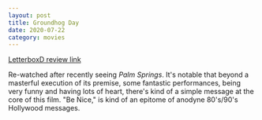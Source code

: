 ```yaml
---
layout: post
title: Groundhog Day
date: 2020-07-22
category: movies
---
```

 
[LetterboxD review link](https://letterboxd.com/samarthbhaskar/film/groundhog-day/)

Re-watched after recently seeing <em>Palm Springs</em>. It's notable that beyond a masterful execution of its premise, some fantastic performances, being very funny and having lots of heart, there's kind of a simple message at the core of this film. "Be Nice," is kind of an epitome of anodyne 80's/90's Hollywood messages.